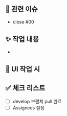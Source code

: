 <!-- PR 타이틀은 브랜치 이름 앞부분 + PR 내용 -->
<!-- ex - Feat: 로그인 UI 추가 -->

## 📌 관련 이슈
<!-- 이슈 완료 전이면 close 없이 #00만 작성해주세요 -->
<!-- 이슈가 없다면 생략해도 좋습니다 -->

- close #00

## ✨ 작업 내용
<!-- 작업한 내용을 명확히 요약해주세요 (예: 기능 추가/수정/제거, 리팩토링 등) -->

-

## 📸 UI 작업 시
<!-- 이미지 or 영상 첨부 -->

## ✅ 체크 리스트
<!-- 체크는 [x]로-->

- [ ] develop 브랜치 pull 완료
- [ ] Assignees 설정

